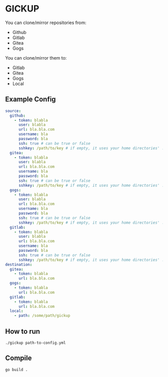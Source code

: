 # GICKUP
You can clone/mirror repositories from:
- Github
- Gitlab
- Gitea
- Gogs

You can clone/mirror them to:
- Gitlab
- Gitea
- Gogs
- Local

## Example Config
```yaml
source:
  github:
    - token: blabla
      user: blabla
      url: bla.bla.com
      username: bla
      password: bla
      ssh: true # can be true or false
      sshkey: /path/to/key # if empty, it uses your home directories' .ssh/id_rsa
  gitea:
    - token: blabla
      user: blabla
      url: bla.bla.com
      username: bla
      password: bla
      ssh: true # can be true or false
      sshkey: /path/to/key # if empty, it uses your home directories' .ssh/id_rsa
  gogs:
    - token: blabla
      user: blabla
      url: bla.bla.com
      username: bla
      password: bla
      ssh: true # can be true or false
      sshkey: /path/to/key # if empty, it uses your home directories' .ssh/id_rsa
  gitlab:
    - token: blabla
      user: blabla
      url: bla.bla.com
      username: bla
      password: bla
      ssh: true # can be true or false
      sshkey: /path/to/key # if empty, it uses your home directories' .ssh/id_rsa
destination:
  gitea:
    - token: blabla
      url: bla.bla.com
  gogs:
    - token: blabla
      url: bla.bla.com
  gitlab:
    - token: blabla
      url: bla.bla.com
  local:
    - path: /some/path/gickup
```

## How to run
`./gickup path-to-config.yml`

## Compile
`go build .`
